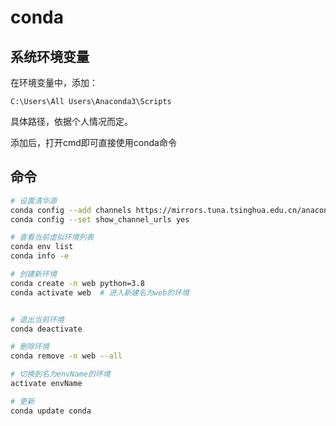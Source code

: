 # conda

## 系统环境变量

在环境变量中，添加：

``` path
C:\Users\All Users\Anaconda3\Scripts
```

具体路径，依据个人情况而定。

添加后，打开cmd即可直接使用conda命令

## 命令

``` bash
# 设置清华源
conda config --add channels https://mirrors.tuna.tsinghua.edu.cn/anaconda/pkgs/free/
conda config --set show_channel_urls yes

# 查看当前虚拟环境列表
conda env list
conda info -e

# 创建新环境
conda create -n web python=3.8
conda activate web  # 进入新建名为web的环境


# 退出当前环境
conda deactivate

# 删除环境
conda remove -n web --all

# 切换到名为envName的环境
activate envName

# 更新
conda update conda
```
